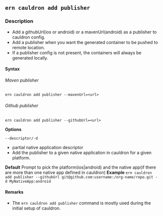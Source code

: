 ## `ern cauldron add publisher`

### Description

* Add a githubUrl(ios or android) or a mavenUrl(android) as a publisher to cauldron config.
* Add a publisher when you want the generated container to be pushed to remote location.
* If a publisher config is not present, the containers will always be generated locally.

#### Syntax

###### Maven publisher
`ern cauldron add publisher --mavenUrl=<url>`

###### Github publisher
`ern cauldron add publisher --githubUrl=<url>`

**Options**

`--descriptor/-d`

* partial native application descriptor
* Add the publisher to a given native application in cauldron for a given platform.

**Default** Prompt to pick the platform(ios|android) and the native app(if there are more than one native app defined in cauldron)
**Example** `ern cauldron add publisher --githubUrl git@github.com:username:/org-name/repo.git -d MyNativeApp:android`

#### Remarks

* The `ern cauldron add publisher` command is mostly used during the initial setup of cauldron.
